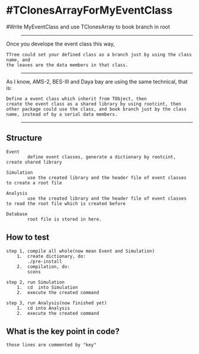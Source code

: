 #TClonesArrayForMyEventClass
===========================

#Write MyEventClass and use TClonesArray to book branch in root
>-------------------------------------------------------------------

Once you develope the event class this way,

    TTree could set your defined class as a branch just by using the class name, and
    the leaves are the data members in that class.
>-------------------------------------------------------------------

As I know, AMS-2, BES-III and Daya bay are using the same technical, that is:

    Define a event class which inherit from TObject, then
    create the event class as a shared library by using rootcint, then
    other package could use the class, and book branch just by the class name, instead of by a serial data members.
>-------------------------------------------------------------------


Structure
----------
    Event
            define event classes, generate a dictionary by rootcint, create shared library

    Simulation
            use the created library and the header file of event classes to create a root file

    Analysis
            use the created library and the header file of event classes to read the root file which is created before

    Database
            root file is stored in here.

How to test
-----------
    step 1, compile all whole(now mean Event and Simulation)
        1.  create dictionary, do:
            ./pre-install
        2.  compilation, do:
            scons

    step 2, run Simulation
        1.  cd  into Simulation
        2.  execute the created command

    step 3, run Analysis(now finished yet)
        1.  cd into Analysis
        2.  execute the created command


What is the key point in code?
------------------------------
    those lines are commented by "key"


